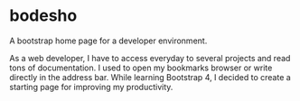 # bodesho
A bootstrap home page for a developer environment.

As a web developer, I have to access everyday to several projects and read tons of documentation. I used to open my bookmarks browser or write directly in the address bar. 
While learning Bootstrap 4, I decided to create a starting page for improving my productivity.
